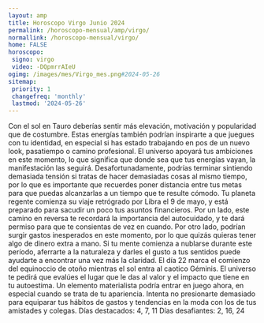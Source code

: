 ```yaml
---
layout: amp
title: Horoscopo Virgo Junio 2024 
permalink: /horoscopo-mensual/amp/virgo/
normallink: /horoscopo-mensual/virgo/
home: FALSE
horoscopo:
 signo: virgo
 video: -DQpmrrAIeU
ogimg: /images/mes/Virgo_mes.png#2024-05-26
sitemap:
 priority: 1
 changefreq: 'monthly'
 lastmod: '2024-05-26'
---
```



Con el sol en Tauro deberías sentir más elevación, motivación y popularidad que de costumbre.
Estas energías también podrían inspirarte a que juegues con tu identidad, en especial si has estado trabajando en pos de un nuevo look, pasatiempo o camino profesional. El universo apoyará tus ambiciones en este momento, lo que significa que donde sea que tus energías vayan, la manifestación las seguirá. Desafortunadamente, podrías terminar sintiendo demasiada tensión si tratas de hacer demasiadas cosas al mismo tiempo, por lo que es importante que recuerdes poner distancia entre tus metas para que puedas alcanzarlas a un tiempo que te resulte cómodo.
Tu planeta regente comienza su viaje retrógrado por Libra el 9 de mayo, y está preparado para sacudir un poco tus asuntos financieros. Por un lado, este camino en reversa te recordará la importancia del autocuidado, y te dará permiso para que te consientas de vez en cuando. Por otro lado, podrían surgir gastos inesperados en este momento, por lo que quizás quieras tener algo de dinero extra a mano. Si tu mente comienza a nublarse durante este período, aferrarte a la naturaleza y darles el gusto a tus sentidos puede ayudarte a encontrar una vez más la claridad.
El día 22 marca el comienzo del equinoccio de otoño mientras el sol entra al caotico Géminis. El universo te pedirá que evalúes el lugar que le das al valor y el impacto que tiene en tu autoestima. Un elemento materialista podría entrar en juego ahora, en especial cuando se trata de tu apariencia. Intenta no presionarte demasiado para equiparar tus hábitos de gastos y tendencias en la moda con los de tus amistades y colegas.
Días destacados: 4, 7, 11
Días desafiantes: 2, 16, 24